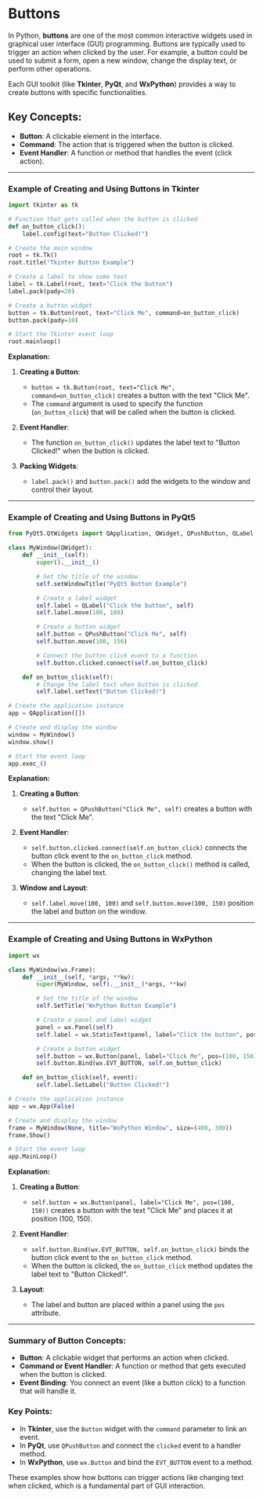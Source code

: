 # Buttons

In Python, **buttons** are one of the most common interactive widgets used in graphical user interface (GUI) programming. Buttons are typically used to trigger an action when clicked by the user. For example, a button could be used to submit a form, open a new window, change the display text, or perform other operations.

Each GUI toolkit (like **Tkinter**, **PyQt**, and **WxPython**) provides a way to create buttons with specific functionalities.

## Key Concepts:

- **Button**: A clickable element in the interface.
- **Command**: The action that is triggered when the button is clicked.
- **Event Handler**: A function or method that handles the event (click action).

---

### Example of Creating and Using Buttons in **Tkinter**

```python
import tkinter as tk

# Function that gets called when the button is clicked
def on_button_click():
    label.config(text="Button Clicked!")

# Create the main window
root = tk.Tk()
root.title("Tkinter Button Example")

# Create a label to show some text
label = tk.Label(root, text="Click the button")
label.pack(pady=20)

# Create a button widget
button = tk.Button(root, text="Click Me", command=on_button_click)
button.pack(pady=10)

# Start the Tkinter event loop
root.mainloop()
```

**Explanation:**

1. **Creating a Button**:

   - `button = tk.Button(root, text="Click Me", command=on_button_click)` creates a button with the text "Click Me".
   - The `command` argument is used to specify the function (`on_button_click`) that will be called when the button is clicked.

2. **Event Handler**:

   - The function `on_button_click()` updates the label text to "Button Clicked!" when the button is clicked.

3. **Packing Widgets**:
   - `label.pack()` and `button.pack()` add the widgets to the window and control their layout.

---

### Example of Creating and Using Buttons in **PyQt5**

```python
from PyQt5.QtWidgets import QApplication, QWidget, QPushButton, QLabel

class MyWindow(QWidget):
    def __init__(self):
        super().__init__()

        # Set the title of the window
        self.setWindowTitle("PyQt5 Button Example")

        # Create a label widget
        self.label = QLabel("Click the button", self)
        self.label.move(100, 100)

        # Create a button widget
        self.button = QPushButton("Click Me", self)
        self.button.move(100, 150)

        # Connect the button click event to a function
        self.button.clicked.connect(self.on_button_click)

    def on_button_click(self):
        # Change the label text when button is clicked
        self.label.setText("Button Clicked!")

# Create the application instance
app = QApplication([])

# Create and display the window
window = MyWindow()
window.show()

# Start the event loop
app.exec_()
```

**Explanation:**

1. **Creating a Button**:

   - `self.button = QPushButton("Click Me", self)` creates a button with the text "Click Me".

2. **Event Handler**:

   - `self.button.clicked.connect(self.on_button_click)` connects the button click event to the `on_button_click` method.
   - When the button is clicked, the `on_button_click()` method is called, changing the label text.

3. **Window and Layout**:
   - `self.label.move(100, 100)` and `self.button.move(100, 150)` position the label and button on the window.

---

### Example of Creating and Using Buttons in **WxPython**

```python
import wx

class MyWindow(wx.Frame):
    def __init__(self, *args, **kw):
        super(MyWindow, self).__init__(*args, **kw)

        # Set the title of the window
        self.SetTitle("WxPython Button Example")

        # Create a panel and label widget
        panel = wx.Panel(self)
        self.label = wx.StaticText(panel, label="Click the button", pos=(100, 100))

        # Create a button widget
        self.button = wx.Button(panel, label="Click Me", pos=(100, 150))
        self.button.Bind(wx.EVT_BUTTON, self.on_button_click)

    def on_button_click(self, event):
        self.label.SetLabel("Button Clicked!")

# Create the application instance
app = wx.App(False)

# Create and display the window
frame = MyWindow(None, title="WxPython Window", size=(400, 300))
frame.Show()

# Start the event loop
app.MainLoop()
```

**Explanation:**

1. **Creating a Button**:

   - `self.button = wx.Button(panel, label="Click Me", pos=(100, 150))` creates a button with the text "Click Me" and places it at position (100, 150).

2. **Event Handler**:

   - `self.button.Bind(wx.EVT_BUTTON, self.on_button_click)` binds the button click event to the `on_button_click` method.
   - When the button is clicked, the `on_button_click` method updates the label text to "Button Clicked!".

3. **Layout**:
   - The label and button are placed within a panel using the `pos` attribute.

---

### Summary of Button Concepts:

- **Button**: A clickable widget that performs an action when clicked.
- **Command or Event Handler**: A function or method that gets executed when the button is clicked.
- **Event Binding**: You connect an event (like a button click) to a function that will handle it.

### Key Points:

- In **Tkinter**, use the `Button` widget with the `command` parameter to link an event.
- In **PyQt**, use `QPushButton` and connect the `clicked` event to a handler method.
- In **WxPython**, use `wx.Button` and bind the `EVT_BUTTON` event to a method.

These examples show how buttons can trigger actions like changing text when clicked, which is a fundamental part of GUI interaction.
